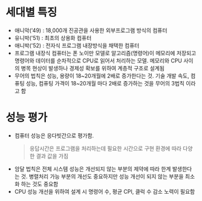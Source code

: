 # 세대별 특징

- 애니악('49) : 18,000개 진공관을 사용한 외부프로그램 방식의 컴퓨터
- 유니박('51) : 최초의 상용화 컴퓨터
- 애니박('52) : 전자식 프로그램 내장방식을 채택한 컴퓨터
- 프로그램 내장식 컴퓨터는 폰 노이만 모델로 알고리즘(명령어)이 메모리에 저장되고 명령어와 데이터를 순차적으로 CPU로 읽어서 처리하는 모델. 메모리와 CPU 사이의 병목 현상이 발생하나 경제성 확보를 위하여 계층적 구조로 설계됨
- 무어의 법칙은 성능, 용량이 18~20개월에 2배로 증가한다는 것. 기술 개발 속도, 컴퓨팅 성능, 컴퓨팅 가격이 18~20개월 마다 2배로 증가하는 것을 무어의 3법칙 이라고 함

# 성능 평가

- 컴퓨터 성능은 응다빗간으로 평가함.
  > 응답시간은 프로그램을 처리하는데 필요한 시간으로 구현 환경에 따라 다양한 결과 값을 가짐
- 암달 법칙은 전체 시스템 성능은 개선되지 않는 부분의 제약에 따라 한계 발생한다는 것. 병렬처리 가능 부분의 개선도 중요하지만 성능 개선이 되지 않는 부분을 최소화 하는 것도 중요함
- CPU 성능 개선을 위하여 설계 시 명령어 수, 평균 CPI, 클럭 수 감소 노력이 필요함

